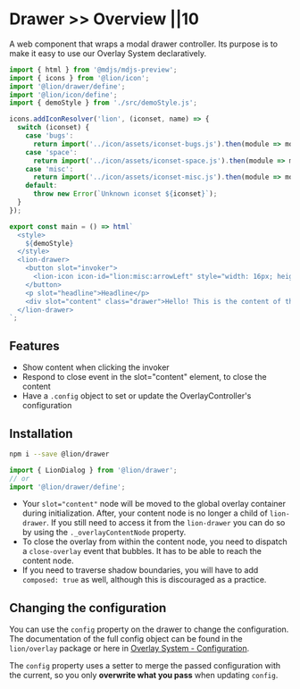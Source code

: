 # Drawer >> Overview ||10

A web component that wraps a modal drawer controller.
Its purpose is to make it easy to use our Overlay System declaratively.

```js script
import { html } from '@mdjs/mdjs-preview';
import { icons } from '@lion/icon';
import '@lion/drawer/define';
import '@lion/icon/define';
import { demoStyle } from './src/demoStyle.js';

icons.addIconResolver('lion', (iconset, name) => {
  switch (iconset) {
    case 'bugs':
      return import('../icon/assets/iconset-bugs.js').then(module => module[name]);
    case 'space':
      return import('../icon/assets/iconset-space.js').then(module => module[name]);
    case 'misc':
      return import('../icon/assets/iconset-misc.js').then(module => module[name]);
    default:
      throw new Error(`Unknown iconset ${iconset}`);
  }
});
```

```js preview-story
export const main = () => html`
  <style>
    ${demoStyle}
  </style>
  <lion-drawer>
    <button slot="invoker">
      <lion-icon icon-id="lion:misc:arrowLeft" style="width: 16px; height: 16px;"></lion-icon>
    </button>
    <p slot="headline">Headline</p>
    <div slot="content" class="drawer">Hello! This is the content of the drawer</div>
  </lion-drawer>
`;
```

## Features

- Show content when clicking the invoker
- Respond to close event in the slot="content" element, to close the content
- Have a `.config` object to set or update the OverlayController's configuration

## Installation

```bash
npm i --save @lion/drawer
```

```js
import { LionDialog } from '@lion/drawer';
// or
import '@lion/drawer/define';
```

- Your `slot="content"` node will be moved to the global overlay container during initialization.
  After, your content node is no longer a child of `lion-drawer`.
  If you still need to access it from the `lion-drawer` you can do so by using the `._overlayContentNode` property.
- To close the overlay from within the content node, you need to dispatch a `close-overlay` event that bubbles.
  It has to be able to reach the content node.
- If you need to traverse shadow boundaries, you will have to add `composed: true` as well, although this is discouraged as a practice.

## Changing the configuration

You can use the `config` property on the drawer to change the configuration.
The documentation of the full config object can be found in the `lion/overlay` package or here in [Overlay System - Configuration](../../fundamentals/systems/overlays/configuration.md).

The `config` property uses a setter to merge the passed configuration with the current, so you only **overwrite what you pass** when updating `config`.
